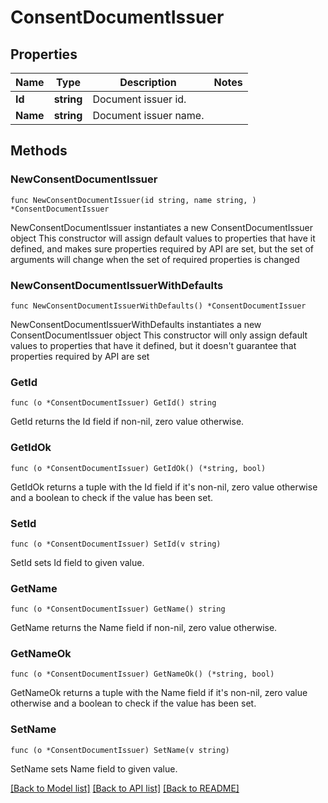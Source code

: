 # ConsentDocumentIssuer

## Properties

Name | Type | Description | Notes
------------ | ------------- | ------------- | -------------
**Id** | **string** | Document issuer id. | 
**Name** | **string** | Document issuer name. | 

## Methods

### NewConsentDocumentIssuer

`func NewConsentDocumentIssuer(id string, name string, ) *ConsentDocumentIssuer`

NewConsentDocumentIssuer instantiates a new ConsentDocumentIssuer object
This constructor will assign default values to properties that have it defined,
and makes sure properties required by API are set, but the set of arguments
will change when the set of required properties is changed

### NewConsentDocumentIssuerWithDefaults

`func NewConsentDocumentIssuerWithDefaults() *ConsentDocumentIssuer`

NewConsentDocumentIssuerWithDefaults instantiates a new ConsentDocumentIssuer object
This constructor will only assign default values to properties that have it defined,
but it doesn't guarantee that properties required by API are set

### GetId

`func (o *ConsentDocumentIssuer) GetId() string`

GetId returns the Id field if non-nil, zero value otherwise.

### GetIdOk

`func (o *ConsentDocumentIssuer) GetIdOk() (*string, bool)`

GetIdOk returns a tuple with the Id field if it's non-nil, zero value otherwise
and a boolean to check if the value has been set.

### SetId

`func (o *ConsentDocumentIssuer) SetId(v string)`

SetId sets Id field to given value.


### GetName

`func (o *ConsentDocumentIssuer) GetName() string`

GetName returns the Name field if non-nil, zero value otherwise.

### GetNameOk

`func (o *ConsentDocumentIssuer) GetNameOk() (*string, bool)`

GetNameOk returns a tuple with the Name field if it's non-nil, zero value otherwise
and a boolean to check if the value has been set.

### SetName

`func (o *ConsentDocumentIssuer) SetName(v string)`

SetName sets Name field to given value.



[[Back to Model list]](../README.md#documentation-for-models) [[Back to API list]](../README.md#documentation-for-api-endpoints) [[Back to README]](../README.md)


